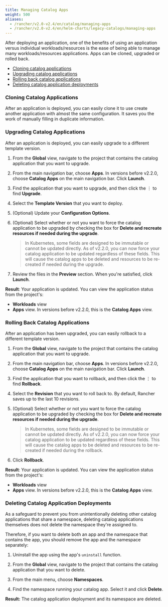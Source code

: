 ```yaml
---
title: Managing Catalog Apps
weight: 500
aliases:
  - /rancher/v2.0-v2.4/en/catalog/managing-apps
  - /rancher/v2.0-v2.4/en/helm-charts/legacy-catalogs/managing-apps
---
```


After deploying an application, one of the benefits of using an application versus individual workloads/resources is the ease of being able to manage many workloads/resources applications. Apps can be cloned, upgraded or rolled back.

- [Cloning catalog applications](#cloning-catalog-applications)
- [Upgrading catalog applications](#upgrading-catalog-applications)
- [Rolling back catalog applications](#rolling-back-catalog-applications)
- [Deleting catalog application deployments](#deleting-catalog-application-deployments)

### Cloning Catalog Applications

After an application is deployed, you can easily clone it to use create another application with almost the same configuration. It saves you the work of manually filling in duplicate information.

### Upgrading Catalog Applications

After an application is deployed, you can easily upgrade to a different template version.

1. From the **Global** view, navigate to the project that contains the catalog application that you want to upgrade.

1. From the main navigation bar, choose **Apps**. In versions before v2.2.0, choose **Catalog Apps** on the main navigation bar. Click **Launch**.

3. Find the application that you want to upgrade, and then click the &#8942; to find **Upgrade**.

4. Select the **Template Version** that you want to deploy.

5. (Optional) Update your **Configuration Options**.

6. (Optional) Select whether or not you want to force the catalog application to be upgraded by checking the box for **Delete and recreate resources if needed during the upgrade**.

    > In Kubernetes, some fields are designed to be immutable or cannot be updated directly. As of v2.2.0, you can now force your catalog application to be updated regardless of these fields. This will cause the catalog apps to be deleted and resources to be re-created if needed during the upgrade.

7. Review the files in the **Preview** section. When you're satisfied, click **Launch**.

**Result**: Your application is updated. You can view the application status from the project's:

- **Workloads** view
- **Apps** view. In versions before v2.2.0, this is the **Catalog Apps** view.


### Rolling Back Catalog Applications

After an application has been upgraded, you can easily rollback to a different template version.

1. From the **Global** view, navigate to the project that contains the catalog application that you want to upgrade.

1. From the main navigation bar, choose **Apps**. In versions before v2.2.0, choose **Catalog Apps** on the main navigation bar. Click **Launch**.

3. Find the application that you want to rollback, and then click the &#8942; to find **Rollback**.

4. Select the **Revision** that you want to roll back to. By default, Rancher saves up to the last 10 revisions.

5. (Optional) Select whether or not you want to force the catalog application to be upgraded by checking the box for **Delete and recreate resources if needed during the upgrade**.

    > In Kubernetes, some fields are designed to be immutable or cannot be updated directly. As of v2.2.0, you can now force your catalog application to be updated regardless of these fields. This will cause the catalog apps to be deleted and resources to be re-created if needed during the rollback.

7. Click **Rollback**.

**Result**: Your application is updated. You can view the application status from the project's:

- **Workloads** view
- **Apps** view. In versions before v2.2.0, this is the **Catalog Apps** view.

### Deleting Catalog Application Deployments

As a safeguard to prevent you from unintentionally deleting other catalog applications that share a namespace, deleting catalog applications themselves does not delete the namespace they're assigned to.

Therefore, if you want to delete both an app and the namespace that contains the app, you should remove the app and the namespace separately:

1. Uninstall the app using the app's `uninstall` function.

1. From the **Global** view, navigate to the project that contains the catalog application that you want to delete.

1. From the main menu, choose **Namespaces**.

1. Find the namespace running your catalog app. Select it and click **Delete**.

**Result:** The catalog application deployment and its namespace are deleted.
